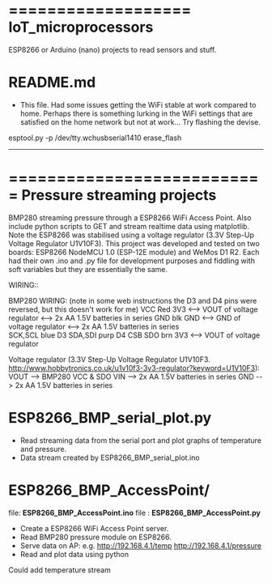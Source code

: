 ===================
IoT_microprocessors
===================

ESP8266 or Arduino (nano) projects to read sensors and stuff.

README.md
=========

* This file.
Had some issues getting the WiFi stable at work compared to home. Perhaps there is something lurking in the WiFi settings that are satisfied on the home network but not at work... Try flashing the devise.

esptool.py -p /dev/tty.wchusbserial1410 erase_flash

----

===========================
Pressure streaming projects
===========================

BMP280 streaming pressure through a ESP8266 WiFi Access Point. Also include python scripts to GET and stream realtime data using matplotlib. Note the ESP8266 was stabilised using a voltage regulator (3.3V Step-Up Voltage Regulator U1V10F3). This project was developed and tested on two boards:
ESP8266 NodeMCU 1.0 (ESP-12E module) and WeMos D1 R2. Each had their own .ino and .py file for development purposes and fiddling with soft variables but they are essentially the same.

WIRING::

  BMP280 WIRING: (note in some web instructions the D3 and D4 pins were reversed, but this doesn't work for me)
  VCC      Red   3V3 <--> VOUT of voltage regulator <-->  2x AA 1.5V batteries in series
  GND      blk   GND <--> GND of voltage regulator  <-->  2x AA 1.5V batteries in series  
  SCK,SCL  blue  D3
  SDA,SDI  purp  D4
  CSB
  SDO      brn   3V3 <--> VOUT of voltage regulator

  Voltage regulator (3.3V Step-Up Voltage Regulator U1V10F3. http://www.hobbytronics.co.uk/u1v10f3-3v3-regulator?keyword=U1V10F3):
  VOUT --> BMP280 VCC & SDO
  VIN  --> 2x AA 1.5V batteries in series
  GND  --> 2x AA 1.5V batteries in series


ESP8266_BMP_serial_plot.py
==========================

 * Read streaming data from the serial port and plot graphs of temperature and pressure.
 * Data stream created by ESP8266_BMP_serial_plot.ino


ESP8266_BMP_AccessPoint/
========================

file: **ESP8266_BMP_AccessPoint.ino**
file : **ESP8266_BMP_AccessPoint.py**

* Create a ESP8266 WiFi Access Point server.
* Read BMP280 pressure module on ESP8266.
* Serve data on AP: e.g.
http://192.168.4.1/temp http://192.168.4.1/pressure
* Read and plot data using python

Could add temperature stream
